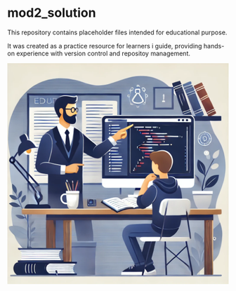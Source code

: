 # mod2_solution

This repository contains placeholder files intended for educational purpose.

It was created as a practice resource for learners i guide, providing hands-on experience with version control and repositoy management.

![Educational environment](https://github.com/KayseDahir/mod2_solution/blob/a9d5da42b2ffd096856079fe2a53b1363cdf28c9/images/A%20modern%20illustration%20of%20a%20mentor%20guiding%20a%20learner%20at%20a%20computer%20desk%2C%20with%20an%20educational%20atmosphere.%20The%20mentor%20points%20at%20a%20computer%20screen%20showing.webp)

